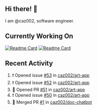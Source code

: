 ## Hi there! 👋

I am @caz002, software engineer.

## Currently Working On
[![Readme Card](https://github-readme-stats.vercel.app/api/pin/?username=caz002&repo=art-app&hide_border=true&bg_color=1F222E&title_color=F85D7F&icon_color=F8D866&theme=react&show_icons=false)](https://github.com/caz002/art-app)
[![Readme Card](https://github-readme-stats.vercel.app/api/pin/?username=hackforla&repo=website&hide_border=true&bg_color=1F222E&title_color=F85D7F&icon_color=F8D866&theme=react)](https://github.com/hackforla/website)
## Recent Activity
<!--START_SECTION:activity-->
1. ❗ Opened issue [#53](https://github.com/caz002/art-app/issues/53) in [caz002/art-app](https://github.com/caz002/art-app)
2. ❗ Opened issue [#52](https://github.com/caz002/art-app/issues/52) in [caz002/art-app](https://github.com/caz002/art-app)
3. 💪 Opened PR [#51](https://github.com/caz002/art-app/pull/51) in [caz002/art-app](https://github.com/caz002/art-app)
4. ❗ Opened issue [#50](https://github.com/caz002/art-app/issues/50) in [caz002/art-app](https://github.com/caz002/art-app)
5. 🎉 Merged PR [#1](https://github.com/caz002/doc-chatbot/pull/1) in [caz002/doc-chatbot](https://github.com/caz002/doc-chatbot)
<!--END_SECTION:activity-->
